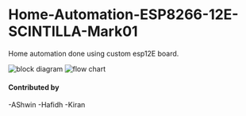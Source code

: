 # Home-Automation-ESP8266-12E-SCINTILLA-Mark01
Home automation done using custom esp12E board. 

![block diagram](https://github.com/elacsta/Home-Automation-ESP8266-12E-SCINTILLA-Mark01/blob/main/images/block-diagram.jpg)
![flow chart](https://github.com/elacsta/Home-Automation-ESP8266-12E-SCINTILLA-Mark01/blob/main/images/flowchart.jpg)

####  Contributed by


-AShwin
-Hafidh
-Kiran



